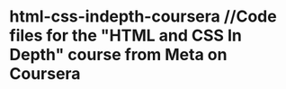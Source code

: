# html-css-indepth-coursera //Code files for the "HTML and CSS In Depth" course from Meta on Coursera
